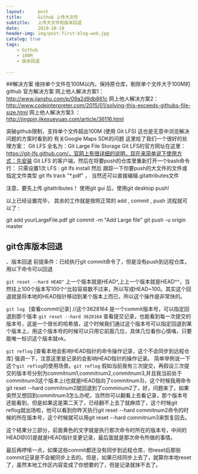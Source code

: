 ```yaml
---
layout:     post
title:      Github 上传大文件
subtitle:   上传大文件和版本回退 
date:       2019-10-19
header-img: img/post-first-blog-web.jpg
catalog: true
tags:
    - Github 
    - 100M
    - 版本回退
    
---
```

##解决方案
维持单个文件在100M以内，保持原仓库，剔除单个文件大于100M的 
github 官方解决方案
网上他人解决方案1：http://www.jianshu.com/p/09a2d9db861c
网上他人解决方案2：http://www.codeinterpreter.com/2015/01/solving-this-exceeds-githubs-file-size.html
网上他人解决方案3 ：http://jingpin.jikexueyuan.com/article/36116.html


突破github限制，支持单个文件超出100M (使用 Git LFS) 
这也是无意中浏览解决问题的方案时看到的 有关Google Maps SDK的问题 
这里给了我们一个很好的处理方案： Git LFS 全名为：Git Large File Storage
Git LFS的官方网址在这里： https://git-lfs.github.com/，官网上有很详细的说明，现在来简单说下使用方式：先安装 Git LFS 的客户端，然后在将要push的仓库里重新打开一个bash命令行： 
只需设置1次 LFS : git lfs install
然后 跟踪一下你要push的大文件的文件或指定文件类型 git lfs track "*.pdf" ， 当然还可以直接编辑.gitattributes文件

注意，要先上传.gitattributes！
使用git gui 后，使用git desktop push!

以上已经设置完毕， 其余的工作就是按照正常的 add , commit , push 流程就可以了 : 
 
git add yourLargeFile.pdf
git commit -m "Add Large file"
git push -u origin master


## git仓库版本回退

、版本回退
前提条件：已经执行git commit命令了，但是没有push到远程仓库，用以下命令可以回退

`git reset --hard HEAD^`
上一个版本就是HEAD^,上上一个版本就是HEAD^^，当然往上100个版本写100个^比较容易数不过来，所以写成HEAD~100。其实这个回退就是将本地的HEAD指针移动到某个版本上而已，所以这个操作是非常快的。

`git log `   [查看commit记录]
//这个3628164 是一个commit版本号，可以指定回退到那个版本
`git reset --hard 3628164` 
查看提交记录，也能看到每一次提交的版本号，这是一个很长的哈希值，这个时候我们通过这个版本号可以指定回退到某个版本上，用这个版本号的时候可以只用它前面几位，具体几位看你心情咯，只要能唯一标识这个版本就ok。

`git reflog` [查看本地会影响HEAD指针的命令操作记录，这个不会同步到远程仓库]
强调一下，注意这里是记录的会影响HEAD指针的操作记录。
简单举例说一下这个`git reflog`的使用场景。`git reflog`
假如当前我有三次提交，再假设三次提交的版本号分别为commitnum1,commitnum2,commitnum3,并且我当前处于commitnum3这个版本上(也就是HEAD指向了commitnum3)，这个时候我用命令git reset --hard commitnum2就回退到了comminum2了，好，问题来了，如果突然又想回到commitnum3怎么办呢，当然你可以翻看上去看记录，那个版本号还能看到，但是如果这是第二天了，已经翻不上去了就麻烦了，这个时候git reflog就出场啦，他可以看到你昨天执行git reset --hard commitnum2命令的时候的所在版本号，这个时候就可以用git reset --hard commitnum3来恢复回去。


这个结果分三部分，前面黄色的文字就是执行那次命令时所在的版本号，中间的HEAD@[0]是就是HEAD指针变更记录，最后面就是那次命令所做的事情。

最后再啰嗦一点，如果这些commit都还没有同步到远程仓库，你reset后那些commit记录是不会被同步上去的。但是，如果已经同步上去了，就算你本地reset了，虽然本地工作区内容变成了你想要的了，但是记录就抹不去了。